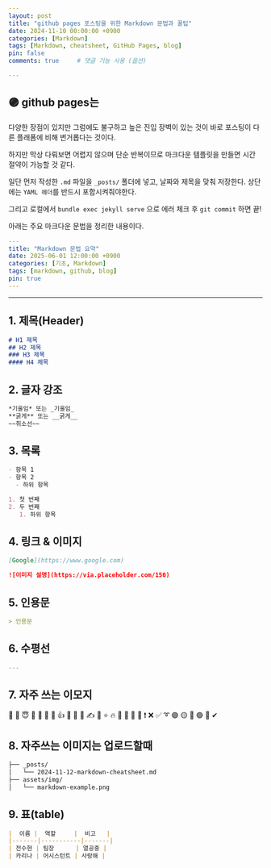 ```yaml
---
layout: post
title: "github pages 포스팅을 위한 Markdown 문법과 꿀팁"
date: 2024-11-10 00:00:00 +0900
categories: [Markdown]
tags: [Markdown, cheatsheet, GitHub Pages, blog]
pin: false
comments: true     # 댓글 기능 사용 (옵션)

---
```


## 🟣 github pages는 
다양한 장점이 있지만 그럼에도 불구하고 높은 진입 장벽이 있는 것이 바로 포스팅이 다른 플래폼에 비해 번거롭다는 것이다.

하지만 막상 다뤄보면 어렵지 않으며 단순 반복이므로 마크다운 템플릿을 만들면 시간 절약이 가능할 것 같다.

일단 먼저 작성한 `.md` 파일을 `_posts/` 폴더에 넣고, 날짜와 제목을 맞춰 저장한다. 상단에는 `YAML 헤더`를 반드시 포함시켜줘야한다.

그리고 로컬에서 `bundle exec jekyll serve` 으로 에러 체크 후 `git commit` 하면 끝!

아래는 주요 마크다운 문법을 정리한 내용이다.

```yaml
---
title: "Markdown 문법 요약"
date: 2025-06-01 12:00:00 +0900
categories: [기초, Markdown]
tags: [markdown, github, blog]
pin: true
---
```

---

## 1. 제목(Header)

```markdown
# H1 제목
## H2 제목
### H3 제목
#### H4 제목
```

## 2. 글자 강조
```md
*기울임* 또는 _기울임_
**굵게** 또는 __굵게__
~~취소선~~
```
## 3. 목록
```md
- 항목 1
- 항목 2
  - 하위 항목

1. 첫 번째
2. 두 번째
   1. 하위 항목
```

## 4. 링크 & 이미지
```md
[Google](https://www.google.com)

![이미지 설명](https://via.placeholder.com/150)
```
## 5. 인용문
```md
> 인용문
```

## 6. 수평선
```md
---
```

## 7. 자주 쓰는 이모지
💯
🥳
😇
🤬
💛
💜
👋
👍
👏
🙌
🙏
✍
🌙
⭐
🔥
🎉
📅
📌
💊
❗
❌
✅
➰
🟣
🟡
🔴
🟢
🔵
✔

## 8. 자주쓰는 이미지는 업로드할때
```md
├── _posts/
│   └── 2024-11-12-markdown-cheatsheet.md
├── assets/img/
│   └── markdown-example.png
```

## 9. 표(table)
```md
|  이름 |  역할     |  비고   |
|-------|-----------|-------|
| 전수현 | 팀장      | 열공중 |
| 카리나 | 어시스턴트 | 사랑해 |
```